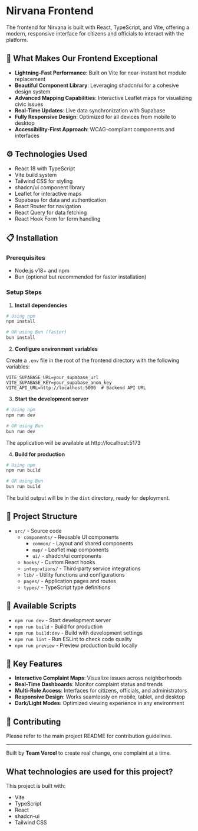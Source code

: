 # Nirvana Frontend

The frontend for Nirvana is built with React, TypeScript, and Vite, offering a modern, responsive interface for citizens and officials to interact with the platform.

## 🌟 What Makes Our Frontend Exceptional

- **Lightning-Fast Performance**: Built on Vite for near-instant hot module replacement
- **Beautiful Component Library**: Leveraging shadcn/ui for a cohesive design system
- **Advanced Mapping Capabilities**: Interactive Leaflet maps for visualizing civic issues
- **Real-Time Updates**: Live data synchronization with Supabase
- **Fully Responsive Design**: Optimized for all devices from mobile to desktop
- **Accessibility-First Approach**: WCAG-compliant components and interfaces

## ⚙️ Technologies Used

- React 18 with TypeScript
- Vite build system
- Tailwind CSS for styling
- shadcn/ui component library
- Leaflet for interactive maps
- Supabase for data and authentication
- React Router for navigation
- React Query for data fetching
- React Hook Form for form handling

## 📋 Installation

### Prerequisites

- Node.js v18+ and npm
- Bun (optional but recommended for faster installation)

### Setup Steps

1. **Install dependencies**

```bash
# Using npm
npm install

# OR using Bun (faster)
bun install
```

2. **Configure environment variables**

Create a `.env` file in the root of the frontend directory with the following variables:

```
VITE_SUPABASE_URL=your_supabase_url
VITE_SUPABASE_KEY=your_supabase_anon_key
VITE_API_URL=http://localhost:5000  # Backend API URL
```

3. **Start the development server**

```bash
# Using npm
npm run dev

# OR using Bun
bun run dev
```

The application will be available at http://localhost:5173

4. **Build for production**

```bash
# Using npm
npm run build

# OR using Bun
bun run build
```

The build output will be in the `dist` directory, ready for deployment.

## 📂 Project Structure

- `src/` - Source code
  - `components/` - Reusable UI components
    - `common/` - Layout and shared components
    - `map/` - Leaflet map components
    - `ui/` - shadcn/ui components
  - `hooks/` - Custom React hooks
  - `integrations/` - Third-party service integrations
  - `lib/` - Utility functions and configurations
  - `pages/` - Application pages and routes
  - `types/` - TypeScript type definitions

## 🔄 Available Scripts

- `npm run dev` - Start development server
- `npm run build` - Build for production
- `npm run build:dev` - Build with development settings
- `npm run lint` - Run ESLint to check code quality
- `npm run preview` - Preview production build locally

## 🧩 Key Features

- **Interactive Complaint Maps**: Visualize issues across neighborhoods
- **Real-Time Dashboards**: Monitor complaint status and trends
- **Multi-Role Access**: Interfaces for citizens, officials, and administrators
- **Responsive Design**: Works seamlessly on mobile, tablet, and desktop
- **Dark/Light Modes**: Optimized viewing experience in any environment

## 🤝 Contributing

Please refer to the main project README for contribution guidelines.

---

Built by **Team Vercel** to create real change, one complaint at a time.

## What technologies are used for this project?

This project is built with:

- Vite
- TypeScript
- React
- shadcn-ui
- Tailwind CSS
